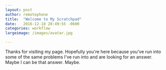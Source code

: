 ```yaml
---
layout: post
author: remotephone
title:  "Welcome to My Scratchpad"
date:   2016-12-18 20:49:55 -0600
categories: workflow 
largeimage: /images/avatar.jpg

---
```


Thanks for visiting my page. Hopefully you're here because you've run into some of the same problems I've run into and are looking for an answer. Maybe I can be that answer. Maybe.

[jekyll-docs]: http://jekyllrb.com/docs/home
[jekyll-gh]:   https://github.com/jekyll/jekyll
[jekyll-talk]: https://talk.jekyllrb.com/
